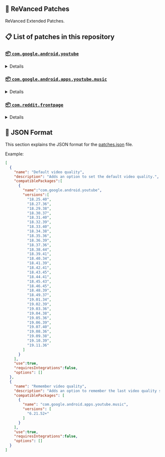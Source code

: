 ## 🧩 ReVanced Patches

ReVanced Extended Patches.

## 📋 List of patches in this repository

### [📦 `com.google.android.youtube`](https://play.google.com/store/apps/details?id=com.google.android.youtube)
<details>

| 💊 Patch | 📜 Description | 🏹 Target Version |
|:--------:|:--------------:|:-----------------:|
| `Add splash animation` | Adds old style splash animation. | 18.25.40 ~ 19.11.36 |
| `Alternative thumbnails` | Adds options to replace video thumbnails using the DeArrow API or image captures from the video. | 18.25.40 ~ 19.11.36 |
| `Ambient mode switch` | Adds an option to bypass the restrictions of ambient mode or disable it completely. | 18.25.40 ~ 19.11.36 |
| `Append time stamps information` | Adds an option to add the current video quality or playback speed in brackets next to the current time. | 18.25.40 ~ 19.11.36 |
| `Change player flyout panel toggles` | Adds an option to use text toggles instead of switch toggles within the additional settings menu. | 18.25.40 ~ 19.05.36 |
| `Change start page` | Adds an option to set which page the app opens in instead of the homepage. | 18.25.40 ~ 19.11.36 |
| `Custom branding heading` | Applies a custom heading in the top left corner within the app. | 18.25.40 ~ 19.11.36 |
| `Custom branding icon YouTube` | Change the YouTube launcher icon to the icon specified in options.json. | 18.25.40 ~ 19.11.36 |
| `Custom branding name YouTube` | Rename the YouTube app to the name specified in options.json. | 18.25.40 ~ 19.11.36 |
| `Custom double tap length` | Add 'double-tap to seek' value. | 18.25.40 ~ 19.11.36 |
| `Custom package name` | Changes the package name for the non-root build of YouTube and YouTube Music to the name specified in options.json. | all |
| `Custom playback speed` | Adds options to customize available playback speeds. | 18.25.40 ~ 19.11.36 |
| `Custom player overlay opacity` | Adds an option to change the opacity of the video player background when player controls are visible. | 18.25.40 ~ 19.11.36 |
| `Custom seekbar color` | Adds an option to customize seekbar colors in video players and video thumbnails. | 18.25.40 ~ 19.11.36 |
| `Default playback speed` | Adds an option to set the default playback speed. | 18.25.40 ~ 19.11.36 |
| `Default video quality` | Adds an option to set the default video quality. | 18.25.40 ~ 19.11.36 |
| `Disable HDR video` | Adds options to disable HDR video. | 18.25.40 ~ 19.11.36 |
| `Disable QUIC protocol` | Adds an option to disable CronetEngine's QUIC protocol. | 18.25.40 ~ 19.11.36 |
| `Disable auto captions` | Adds an option to disable captions from being automatically enabled. | 18.25.40 ~ 19.11.36 |
| `Disable haptic feedback` | Adds an option to disable haptic feedback when swiping the video player. | 18.25.40 ~ 19.11.36 |
| `Disable landscape mode` | Adds an option to disable landscape mode when entering fullscreen. | 18.25.40 ~ 19.11.36 |
| `Disable pip notification` | Disable pip notification when you first launch pip mode. | 18.25.40 ~ 19.11.36 |
| `Disable rolling number animations` | Adds an option to disable rolling number animations of video view count, user likes, and upload time. | 18.43.45 ~ 19.11.36 |
| `Disable shorts on startup` | Adds an option to disable the Shorts player from resuming on app startup when Shorts were last being watched. | 18.25.40 ~ 19.11.36 |
| `Disable speed overlay` | Adds an option to disable 'Play at 2x speed' when pressing and holding in the video player. | 18.25.40 ~ 19.11.36 |
| `Disable update screen` | Adds an option to disable the "Update your app" screen that appears when using an outdated client. | 18.25.40 ~ 19.11.36 |
| `Enable bottom player gestures` | Adds an option to enter fullscreen when swiping down below the video player. | 18.25.40 ~ 19.11.36 |
| `Enable compact controls overlay` | Adds an option to make the fullscreen controls compact. | 18.25.40 ~ 19.11.36 |
| `Enable debug logging` | Adds an option to enable debug logging. | 18.25.40 ~ 19.11.36 |
| `Enable external browser` | Adds an option to always open links in your browser instead of in the in-app-browser. | 18.25.40 ~ 19.11.36 |
| `Enable gradient loading screen` | Adds an option to enable gradient loading screen. | 18.25.40 ~ 19.11.36 |
| `Enable language switch` | Adds an option to enable or disable language switching toggle. | 18.25.40 ~ 19.11.36 |
| `Enable minimized playback` | Enables minimized and background playback. | 18.25.40 ~ 19.11.36 |
| `Enable new splash animation` | Adds an option to enable a new type of splash animation. | 18.25.40 ~ 19.11.36 |
| `Enable new thumbnail preview` | Adds an option to enables the new seekbar thumbnails preview. | 18.25.40 ~ 19.11.36 |
| `Enable old quality layout` | Adds an option to restore the old video quality menu with specific video resolution options. | 18.25.40 ~ 19.11.36 |
| `Enable open links directly` | Adds an option to skip over redirection URLs in external links. | 18.25.40 ~ 19.11.36 |
| `Enable seekbar tapping` | Adds an option to enable tap-to-seek on the seekbar of the video player. | 18.25.40 ~ 19.11.36 |
| `Enable song search` | Adds an option to enable song search in the voice search screen. | 18.30.37 ~ 19.11.36 |
| `Enable tablet mini player` | Adds an option to enable the tablet mini player layout. | 18.25.40 ~ 19.11.36 |
| `Enable tablet navigation bar` | Adds an option to enable the tablet navigation bar. | 18.25.40 ~ 19.11.36 |
| `Enable wide search bar` | Adds an option to replace the search icon with a wide search bar. This will hide the YouTube logo when active. | 18.25.40 ~ 19.11.36 |
| `Force fullscreen` | Adds an option to forcefully open videos in fullscreen. | 18.25.40 ~ 19.11.36 |
| `Force opus codec` | Adds an option to force the opus audio codec instead of the mp4a audio codec. | 18.25.40 ~ 19.11.36 |
| `Force video codec` | Adds an option to force the video codec. | 18.25.40 ~ 19.11.36 |
| `Header switch` | Add switch to change header. | 18.25.40 ~ 19.11.36 |
| `Hide account menu` | Adds the ability to hide account menu elements using a custom filter in the account menu and You tab. | 18.25.40 ~ 19.11.36 |
| `Hide animated button background` | Hides the background of the pause and play animated buttons in the Shorts player. | 18.25.40 ~ 19.11.36 |
| `Hide auto player popup panels` | Adds an option to hide panels (such as live chat) from opening automatically. | 18.25.40 ~ 19.11.36 |
| `Hide autoplay button` | Adds an option to hide the autoplay button in the video player. | 18.25.40 ~ 19.11.36 |
| `Hide autoplay preview` | Adds an option to hide the autoplay preview container when in fullscreen. | 18.25.40 ~ 19.11.36 |
| `Hide button container` | Adds options to hide action buttons below the video player. | 18.25.40 ~ 19.11.36 |
| `Hide captions button` | Adds an option to hide the captions button in the video player. | 18.25.40 ~ 19.11.36 |
| `Hide cast button` | Adds an option to hide the cast button. | 18.25.40 ~ 19.11.36 |
| `Hide category bar` | Adds an option to hide the category bar in feeds. | 18.25.40 ~ 19.11.36 |
| `Hide channel avatar section` | Adds an option to hide the channel avatar section of the subscription feed. | 18.25.40 ~ 19.11.36 |
| `Hide channel profile components` | Adds an option to hide channel profile components. | 18.25.40 ~ 19.11.36 |
| `Hide channel watermark` | Adds an option to hide creator's watermarks in the video player. | 18.25.40 ~ 19.11.36 |
| `Hide collapse button` | Adds an option to hide the collapse button in the video player. | 18.25.40 ~ 19.11.36 |
| `Hide comment component` | Adds options to hide components related to comments. | 18.25.40 ~ 19.11.36 |
| `Hide crowdfunding box` | Adds an option to hide the crowdfunding box between the player and video description. | 18.25.40 ~ 19.11.36 |
| `Hide description components` | Adds an option to hide description components. | 18.25.40 ~ 19.11.36 |
| `Hide double tap overlay filter` | Hides the double tap dark filter layer. | 18.25.40 ~ 19.11.36 |
| `Hide double tap to like animations` | Hides the like animations when double tap the screen in the Shorts player. | 18.25.40 ~ 19.11.36 |
| `Hide end screen cards` | Adds an option to hide suggested video cards at the end of the video in the video player. | 18.25.40 ~ 19.11.36 |
| `Hide end screen overlay` | Adds an option to hide the overlay in fullscreen when swiping up and at the end of videos. | 18.25.40 ~ 19.11.36 |
| `Hide feed flyout panel` | Adds the ability to hide feed flyout panel components using a custom filter. | 18.25.40 ~ 19.11.36 |
| `Hide filmstrip overlay` | Adds an option to hide filmstrip overlay in the video player. | 18.25.40 ~ 19.11.36 |
| `Hide floating microphone` | Adds an option to hide the floating microphone button when searching. | 18.25.40 ~ 19.11.36 |
| `Hide fullscreen button` | Force to hide fullscreen button in player bottom UI container. | 18.25.40 ~ 19.11.36 |
| `Hide fullscreen panels` | Adds an option to hide panels such as live chat when in fullscreen. | 18.25.40 ~ 19.11.36 |
| `Hide general ads` | Adds options to hide general ads. | 18.25.40 ~ 19.11.36 |
| `Hide handle` | Adds options to hide the handle in the account switcher and You tab. | 18.25.40 ~ 19.11.36 |
| `Hide info cards` | Adds an option to hide info-cards in the video player. | 18.25.40 ~ 19.11.36 |
| `Hide latest videos button` | Adds options to hide latest videos button in home feed. | 18.25.40 ~ 19.11.36 |
| `Hide layout components` | Adds options to hide general layout components. | 18.25.40 ~ 19.11.36 |
| `Hide load more button` | Adds an option to hide the button under videos that loads similar videos. | 18.25.40 ~ 19.11.36 |
| `Hide mix playlists` | Adds an option to hide mix playlists in feed. | 18.25.40 ~ 19.11.36 |
| `Hide music button` | Adds an option to hide the YouTube Music button in the video player. | 18.25.40 ~ 19.11.36 |
| `Hide navigation buttons` | Adds options to hide and change navigation buttons (such as the Shorts button). | 18.25.40 ~ 19.11.36 |
| `Hide navigation label` | Adds an option to hide navigation bar labels. | 18.25.40 ~ 19.11.36 |
| `Hide player buttons background` | Force to hide the dark background surrounding the video player controls. | 18.25.40 ~ 19.11.36 |
| `Hide player chapters` | Forces to hide chapters in player bottom UI container. | 18.25.40 ~ 19.11.36 |
| `Hide player flyout panel` | Adds options to hide player flyout panel components. | 18.25.40 ~ 19.11.36 |
| `Hide previous next button` | Adds an option to hide the previous and next buttons in the video player. | 18.25.40 ~ 19.11.36 |
| `Hide search term thumbnail` | Adds an option to hide thumbnails in the search term history. | 18.25.40 ~ 19.11.36 |
| `Hide seek message` | Adds an option to hide the 'Slide left or right to seek' or 'Release to cancel' message container in the video player. | 18.39.41 ~ 19.11.36 |
| `Hide seekbar` | Adds an option to hide the seekbar in video player and video thumbnails. | 18.25.40 ~ 19.11.36 |
| `Hide shorts components` | Adds options to hide components related to YouTube Shorts. | 18.25.40 ~ 19.11.36 |
| `Hide snack bar` | Adds an option to hide the snack bar action popup. | 18.25.40 ~ 19.11.36 |
| `Hide suggested actions` | Adds an option to hide the suggested actions bar inside the player. | 18.25.40 ~ 19.11.36 |
| `Hide suggested video overlay` | Adds an option to hide the suggested video overlay at the end of videos. | 18.25.40 ~ 19.11.36 |
| `Hide suggestions shelf` | Adds an option to hide the suggestions shelf in feed. | 18.25.40 ~ 19.11.36 |
| `Hide time stamp` | Adds an option to hide the timestamp in the bottom left of the video player. | 18.25.40 ~ 19.11.36 |
| `Hide toolbar button` | Adds an option to hide the button in the toolbar. | 18.25.40 ~ 19.11.36 |
| `Hide tooltip content` | Hides the tooltip box that appears on first install. | 18.25.40 ~ 19.11.36 |
| `Hide trending searches` | Adds an option to hide trending searches in the search bar. | 18.25.40 ~ 19.11.36 |
| `Hide video ads` | Adds an option to hide ads in the video player. | 18.25.40 ~ 19.11.36 |
| `Hide voice search button` | Hide voice search button in search bar. | 18.25.40 ~ 19.11.36 |
| `Keep landscape mode` | Adds an option to keep landscape mode when turning the screen off and on in fullscreen. | 18.42.41 ~ 19.11.36 |
| `Layout switch` | Adds an option to trick dpi to use tablet or phone layout. | 18.25.40 ~ 19.11.36 |
| `MaterialYou` | Enables MaterialYou theme for Android 12+ | 18.25.40 ~ 19.11.36 |
| `MicroG support` | Allows ReVanced Extended to run without root and under a different package name with MicroG. | 18.25.40 ~ 19.11.36 |
| `Overlay buttons` | Adds an option to display overlay buttons in the video player. | 18.25.40 ~ 19.11.36 |
| `Quick actions components` | Adds options to hide and customize components below the seekbar in fullscreen. | 18.25.40 ~ 19.11.36 |
| `Remove viewer discretion dialog` | Adds an option to remove the dialog that appears when opening a video that has been age-restricted by accepting it automatically. This does not bypass the age restriction. | 18.25.40 ~ 19.11.36 |
| `Return YouTube Dislike` | Shows the dislike count of videos using the Return YouTube Dislike API. | 18.25.40 ~ 19.11.36 |
| `Sanitize sharing links` | Adds an option to remove tracking query parameters from URLs when sharing links. | 18.25.40 ~ 19.11.36 |
| `Settings` | Applies mandatory patches to implement ReVanced Extended settings into the application. | 18.25.40 ~ 19.11.36 |
| `Settings icons` | Adds icons to specific preferences in the settings. | all |
| `Shorts overlay buttons` | Apply the new icons to the action buttons of the Shorts player. | 18.25.40 ~ 19.11.36 |
| `SponsorBlock` | Integrates SponsorBlock which allows skipping video segments such as sponsored content. | 18.25.40 ~ 19.11.36 |
| `Spoof app version` | Adds options to spoof the YouTube client version. This can be used to restore old UI elements and features. | 18.25.40 ~ 19.11.36 |
| `Spoof device dimensions` | Adds an option to spoof the device dimensions which unlocks higher video qualities if they aren't available on the device. | 18.25.40 ~ 19.11.36 |
| `Spoof player parameters` | Adds options to spoof player parameters to prevent playback issues. | 18.25.40 ~ 19.11.36 |
| `Swipe controls` | Adds options to enable and configure volume and brightness swipe controls. | 18.25.40 ~ 19.11.36 |
| `Theme` | Change the app's theme to the values specified in options.json. | 18.25.40 ~ 19.11.36 |
| `Translations` | Add Crowdin translations for YouTube. | 18.25.40 ~ 19.11.36 |
</details>

### [📦 `com.google.android.apps.youtube.music`](https://play.google.com/store/apps/details?id=com.google.android.apps.youtube.music)
<details>

| 💊 Patch | 📜 Description | 🏹 Target Version |
|:--------:|:--------------:|:-----------------:|
| `Amoled` | Applies a pure black theme to some components. | 6.21.52+ |
| `Background play` | Enables playing music in the background. | 6.21.52+ |
| `Bitrate default value` | Sets the audio quality to "Always High" when you first install the app. | 6.21.52+ |
| `Certificate spoof` | Enables YouTube Music to work with Android Auto by spoofing the YouTube Music certificate. | 6.21.52+ |
| `Change start page` | Adds an option to set which page the app opens in instead of the homepage. | 6.21.52+ |
| `Custom branding icon YouTube Music` | Changes the YouTube Music app icon to the icon specified in options.json. | 6.21.52+ |
| `Custom branding name YouTube Music` | Renames the YouTube Music app to the name specified in options.json. | 6.21.52+ |
| `Custom package name` | Changes the package name for the non-root build of YouTube and YouTube Music to the name specified in options.json. | 6.21.52+ |
| `Custom playback speed` | Adds an option to customize available playback speeds. | 6.21.52+ |
| `Disable auto captions` | Adds an option to disable captions from being automatically enabled. | 6.21.52+ |
| `Disable overlay filter` | Removes the dark overlay when comment, share, save to playlist, and flyout panels are open. | 6.21.52+ |
| `Enable black navigation bar` | Adds an option to set the navigation bar color to black. | 6.21.52+ |
| `Enable color match player` | Adds an option to match the color of the miniplayer to the fullscreen player. Deprecated on YT Music 6.34.51+. | 6.21.52 ~ 6.33.52 |
| `Enable compact dialog` | Adds an option to enable the compact flyout menu on phones. | 6.21.52+ |
| `Enable custom filter` | Adds a custom filter which can be used to hide layout components. | 6.21.52+ |
| `Enable debug logging` | Adds an option to enable debug logging. | 6.21.52+ |
| `Enable force minimized player` | Adds an option to keep the miniplayer minimized even when another track is played. | 6.21.52+ |
| `Enable landscape mode` | Adds an option to enable landscape mode when rotating the screen on phones. | 6.21.52+ |
| `Enable minimized playback` | Enables playback in miniplayer for Kids music. | 6.21.52+ |
| `Enable old player background` | Adds an option to return the player background to the old style. Deprecated on YT Music 6.34.51+. | 6.21.52 ~ 6.33.52 |
| `Enable old player layout` | Adds an option to return the player layout to the old style. Deprecated on YT Music 6.31.55+. | 6.21.52 ~ 6.33.52 |
| `Enable old style library shelf` | Adds an option to return the library tab to the old style. | 6.21.52+ |
| `Enable old style miniplayer` | Adds an option to return the miniplayer to the old style. | 6.21.52+ |
| `Enable opus codec` | Adds an option use the opus audio codec instead of the mp4a audio codec. | 6.21.52+ |
| `Enable playback speed` | Adds an option to add a playback speed button to the flyout panel. | 6.21.52+ |
| `Enable zen mode` | Adds an option to change the player background to light grey to reduce eye strain. Deprecated on YT Music 6.34.51+. | 6.21.52 ~ 6.33.52 |
| `Exclusive audio playback` | Unlocks the option to play music without video. | 6.21.52+ |
| `Hide "New" button` | Adds an option to hide the "New" button in the library. | 6.21.52+ |
| `Hide account menu` | Adds the ability to hide account menu elements using a custom filter. | 6.21.52+ |
| `Hide action bar component` | Adds options to hide action bar components and replace the offline download button with an external download button. | 6.21.52+ |
| `Hide button shelf` | Adds an option to hide the button shelf from the homepage and explore tab. | 6.21.52+ |
| `Hide carousel shelf` | Adds an option to hide the carousel shelf from the homepage and explore tab. | 6.21.52+ |
| `Hide cast button` | Adds an option to hide the cast button. | 6.21.52+ |
| `Hide category bar` | Adds an option to hide the category bar. | 6.21.52+ |
| `Hide channel guidelines` | Adds an option to hide the channel guidelines at the top of the comments section. | 6.21.52+ |
| `Hide double tap overlay filter` | Removes the dark overlay when double-tapping to seek. | 6.21.52+ |
| `Hide emoji picker and time stamp` | Adds an option to hide the emoji picker and time stamp when typing comments. | 6.21.52+ |
| `Hide flyout panel` | Adds options to hide flyout panel components. | 6.21.52+ |
| `Hide fullscreen share button` | Adds an option to hide the share button in the fullscreen player. | 6.21.52+ |
| `Hide general ads` | Adds options to hide general ads. | 6.21.52+ |
| `Hide get premium` | Hides the "Get Music Premium" label from the account menu and settings. | 6.21.52+ |
| `Hide handle` | Adds an option to hide the handle in the account menu. | 6.21.52+ |
| `Hide history button` | Adds an option to hide the history button in the toolbar. | 6.21.52+ |
| `Hide navigation bar component` | Adds options to hide navigation bar components. | 6.21.52+ |
| `Hide player overlay filter` | Removes the dark overlay when single-tapping player. | 6.21.52+ |
| `Hide playlist cards` | Adds an option to hide playlist cards from the homepage. | 6.21.52+ |
| `Hide sample shelf` | Adds an option to hide the sample shelf from the homepage. | 6.21.52+ |
| `Hide tap to update button` | Adds an option to hide the tap to update button. | 6.21.52+ |
| `Hide taste builder` | Hides the "Tell us which artists you like" card from the homepage. | 6.21.52+ |
| `Hide terms container` | Adds an option to hide the terms of service container in the account menu. | 6.21.52+ |
| `Hide tooltip content` | Hides the tooltip box that appears when opening the app for the first time. | 6.21.52+ |
| `Hide voice search button` | Hides the voice search button in the search bar. | 6.21.52+ |
| `MicroG support` | Allows YouTube Music to run without root and under a different package name with MicroG. | 6.21.52+ |
| `Remember playback speed` | Adds an option to remember the last playback speed selected. | 6.21.52+ |
| `Remember repeat state` | Adds an option to remember the state of the repeat toggle. | 6.21.52+ |
| `Remember shuffle state` | Adds an option to remember the state of the shuffle toggle. | 6.21.52+ |
| `Remember video quality` | Adds an option to remember the last video quality selected. | 6.21.52+ |
| `Remove viewer discretion dialog` | Adds an option to remove the dialog that appears when opening a video that has been age-restricted by accepting it automatically. This does not bypass the age restriction. | 6.21.52+ |
| `Replace cast button` | Adds an option to replace the cast button in the player with the "Open music" button. | 6.21.52+ |
| `Replace dismiss queue` | Adds an option to replace "Dismiss queue" with "Watch on YouTube" in the flyout menu. | 6.21.52+ |
| `Return YouTube Dislike` | Adds an option to show the dislike count of songs using the Return YouTube Dislike API. | 6.21.52+ |
| `Sanitize sharing links` | Adds an option to remove tracking query parameters from URLs when sharing links. | 6.21.52+ |
| `Settings` | Adds ReVanced Extended settings to YouTube Music. | 6.21.52+ |
| `SponsorBlock` | Adds options to enable and configure SponsorBlock, which can skip undesired video segments such as non-music sections. | 6.21.52+ |
| `Spoof app version` | Adds options to spoof the YouTube Music client version. This can remove the radio mode restriction in Canadian regions or disable real-time lyrics. | 6.21.52+ |
| `Translations` | Adds Crowdin translations for YouTube Music. | 6.21.52+ |
</details>

### [📦 `com.reddit.frontpage`](https://play.google.com/store/apps/details?id=com.reddit.frontpage)
<details>

| 💊 Patch | 📜 Description | 🏹 Target Version |
|:--------:|:--------------:|:-----------------:|
| `Change package name` | Changes the package name for Reddit to the name specified in options.json. | all |
| `Custom branding name Reddit` | Renames the Reddit app to the name specified in options.json. | all |
| `Disable screenshot popup` | Adds an option to disable the popup that shows up when taking a screenshot. | all |
| `Hide ads` | Adds options to hide ads. | all |
| `Hide navigation buttons` | Adds options to hide buttons in the navigation bar. | all |
| `Hide recently visited shelf` | Adds an option to hide the recently visited shelf in the sidebar. | all |
| `Hide toolbar button` | Adds an option to hide the r/place or Reddit recap button in the toolbar. | all |
| `Open links directly` | Adds an option to skip over redirection URLs in external links. | all |
| `Open links externally` | Adds an option to always open links in your browser instead of in the in-app-browser. | all |
| `Premium icon` | Unlocks premium app icons. | all |
| `Remove subreddit dialog` | Adds options to remove the NSFW community warning and notifications suggestion dialogs by dismissing them automatically. | all |
| `Sanitize sharing links` | Adds an option to remove tracking query parameters from URLs when sharing links. | all |
| `Settings` | Adds ReVanced Extended settings to Reddit. | all |
</details>



## 📝 JSON Format

This section explains the JSON format for the [patches.json](patches.json) file.

Example:

```json
[
  {
    "name": "Default video quality",
    "description": "Adds an option to set the default video quality.",
    "compatiblePackages":[
      {
        "name":"com.google.android.youtube",
        "versions":[
          "18.25.40",
          "18.27.36",
          "18.29.38",
          "18.30.37",
          "18.31.40",
          "18.32.39",
          "18.33.40",
          "18.34.38",
          "18.35.36",
          "18.36.39",
          "18.37.36",
          "18.38.44",
          "18.39.41",
          "18.40.34",
          "18.41.39",
          "18.42.41",
          "18.43.45",
          "18.44.41",
          "18.45.43",
          "18.46.45",
          "18.48.39",
          "18.49.37",
          "19.01.34",
          "19.02.39",
          "19.03.36",
          "19.04.38",
          "19.05.36",
          "19.06.39",
          "19.07.40",
          "19.08.36",
          "19.09.38",
          "19.10.39",
          "19.11.36"
        ]
      }
    ],
    "use":true,
    "requiresIntegrations":false,
    "options": []
  },
  {
    "name": "Remember video quality",
    "description": "Adds an option to remember the last video quality selected.",
    "compatiblePackages": [
      {
        "name": "com.google.android.apps.youtube.music",
        "versions": [
          "6.21.52+"
        ]
      }
    ],
    "use":true,
    "requiresIntegrations":false,
    "options": []
  }
]
```
